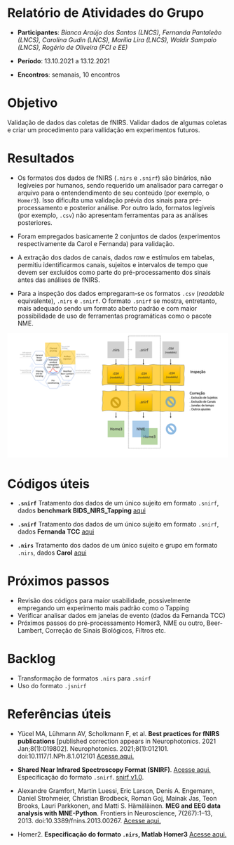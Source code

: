 # Relatório de Atividades do Grupo

* **Participantes**: *Bianca Araújo dos Santos (LNCS), Fernanda Pantaleão (LNCS), Carolina Gudin (LNCS), Marília Lira (LNCS), Waldir Sampaio (LNCS), Rogério de Oliveira (FCI e EE)*

* **Período**: 13.10.2021 a 13.12.2021

* **Encontros**: semanais, 10 encontros

# Objetivo 

Validação de dados das coletas de fNIRS. Validar dados de algumas coletas e criar um procedimento para vallidação em experimentos futuros.

# Resultados

* Os formatos dos dados de fNIRS (`.nirs` e `.snirf`) são binários, não legíveies por humanos, sendo requerido um analisador para carregar o arquivo para o entendendimento de seu conteúdo (por exemplo, o `Homer3`). Isso dificulta uma validação prévia dos sinais para pré-processamento e posterior análise. Por outro lado, formatos legíveis (por exemplo, `.csv`) não apresentam ferramentas para as análises posteriores. 

* Foram empregados basicamente 2 conjuntos de dados (experimentos respectivamente da Carol e Fernanda) para validação.

* A extração dos dados de canais, dados *raw* e estímulos em tabelas, permitiu identificarmos canais, sujeitos e intervalos de tempo que devem ser excluídos  como parte do pré-processamento dos sinais antes das análises de fNIRS. 

* Para a inspeção dos dados empregaram-se os formatos `.csv` (*readable* equivalente), `.nirs` e `.snirf`. O formato `.snirf` se mostra, entretanto, mais adequado sendo um formato aberto padrão e com maior possibilidade de uso de ferramentas programáticas como o pacote NME.

![imagem](https://github.com/Rogerio-mack/fNIRS/blob/main/fNIRS_preproc.png?raw=true)

# Códigos úteis


* **`.snirf`** Tratamento dos dados de um único sujeito em formato `.snirf`, dados **benchmark BIDS_NIRS_Tapping** [aqui](https://github.com/Rogerio-mack/fNIRS/blob/main/fnirs_HDF5_BIDS_NIRS_Tapping.ipynb)

* **`.snirf`** Tratamento dos dados de um único sujeito em formato `.snirf`, dados **Fernanda TCC** [aqui](https://github.com/Rogerio-mack/fNIRS/blob/main/fnirs_HDF5_Fernanda_TCC.ipynb)

* **`.nirs`** Tratamento dos dados de um único sujeito e grupo em formato `.nirs`, dados **Carol** [aqui](https://github.com/Rogerio-mack/fNIRS/blob/main/read_nirs_Carol_2.ipynb)

# Próximos passos

* Revisão dos códigos para maior usabilidade, possivelmente empregando um experimento mais padrão como o Tapping
* Verificar analisar dados em janelas de evento (dados da Fernanda TCC)
* Próximos passos do pré-processamento Homer3, NME ou outro, Beer-Lambert, Correção de Sinais Biológicos, Filtros etc. 

# Backlog

* Transformação de formatos `.nirs` para `.snirf`
* Uso do formato `.jsnirf`

# Referências úteis

* Yücel MA, Lühmann AV, Scholkmann F, et al. **Best practices for fNIRS publications** [published correction appears in Neurophotonics. 2021 Jan;8(1):019802]. Neurophotonics. 2021;8(1):012101. doi:10.1117/1.NPh.8.1.012101 [Acesse aqui.](https://www.ncbi.nlm.nih.gov/pmc/articles/PMC7793571/)

* **Shared Near Infrared Spectroscopy Format (SNIRF)**. [Acesse aqui.](https://github.com/fNIRS/snirf) Especificação do formato `.snirf`. [snirf v1.0](https://github.com/fNIRS/snirf/blob/v1.0/snirf_specification.md).

* Alexandre Gramfort, Martin Luessi, Eric Larson, Denis A. Engemann, Daniel Strohmeier, Christian Brodbeck, Roman Goj, Mainak Jas, Teon Brooks, Lauri Parkkonen, and Matti S. Hämäläinen. **MEG and EEG data analysis with MNE-Python**. Frontiers in Neuroscience, 7(267):1–13, 2013. doi:10.3389/fnins.2013.00267. [Acesse aqui.](https://mne.tools/stable/index.html)

* Homer2. **Especificação do formato `.nirs`, Matlab Homer3** [Acesse aqui.](https://www.nmr.mgh.harvard.edu/martinos/software/homer/HOMER2_UsersGuide_121129.pdf)


